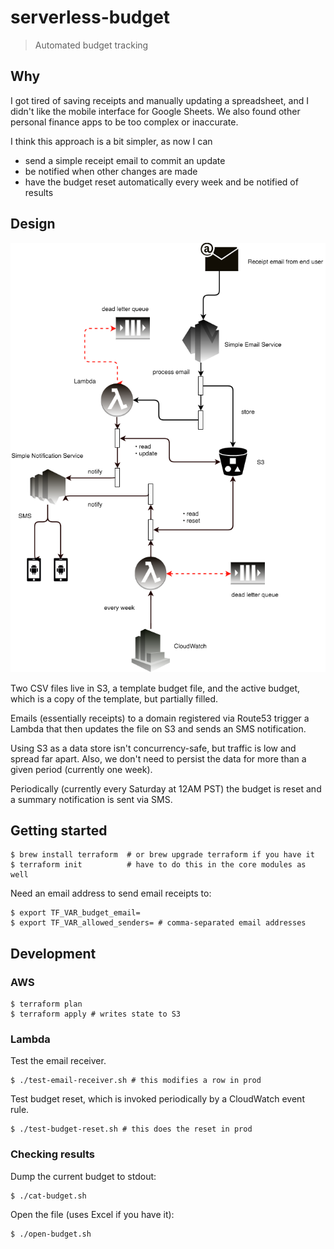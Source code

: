 # serverless-budget

> Automated budget tracking


## Why

I got tired of saving receipts and manually updating a spreadsheet, and I didn't like the mobile interface for Google Sheets. We also found other personal finance apps to be too complex or inaccurate.

I think this approach is a bit simpler, as now I can

* send a simple receipt email to commit an update
* be notified when other changes are made
* have the budget reset automatically every week and be notified of results


## Design

<p align="center">
  <img src="./budget.png">
</p>

Two CSV files live in S3, a template budget file, and the active budget, which is a copy of the template, but partially filled.


Emails (essentially receipts) to a domain registered via Route53 trigger a Lambda that then updates the file on S3 and sends an SMS notification.

Using S3 as a data store isn't concurrency-safe, but traffic is low and spread far apart. Also, we don't need to persist the data for more than a given period (currently one week).

Periodically (currently every Saturday at 12AM PST) the budget is reset and a summary notification is sent via SMS.


## Getting started

```
$ brew install terraform  # or brew upgrade terraform if you have it
$ terraform init          # have to do this in the core modules as well
```

Need an email address to send email receipts to:

```
$ export TF_VAR_budget_email=
$ export TF_VAR_allowed_senders= # comma-separated email addresses
```

## Development

### AWS

```
$ terraform plan
$ terraform apply # writes state to S3
```

### Lambda


Test the email receiver.

```
$ ./test-email-receiver.sh # this modifies a row in prod
```

Test budget reset, which is invoked periodically by a CloudWatch event rule.

```
$ ./test-budget-reset.sh # this does the reset in prod
```

### Checking results

Dump the current budget to stdout:

```
$ ./cat-budget.sh
```

Open the file (uses Excel if you have it):

```
$ ./open-budget.sh
```
